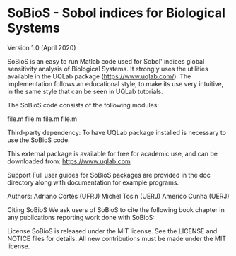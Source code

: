 # SoBioS - Sobol indices for Biological Systems

Version 1.0 (April 2020)


SoBioS is an easy to run Matlab code used for Sobol' indices global sensitivity analysis of Biological Systems. It strongly uses the utilities available in the UQLab package (https://www.uqlab.com/). The implementation follows an educational style, to make its use very intuitive, in the same style that can be seen in UQLab tutorials.


The SoBioS code consists of the following modules:

file.m
file.m
file.m
file.m

Third-party dependency:
To have UQLab package installed is necessary to use the SoBioS code.

This external package is available for free for academic use, and can be downloaded from:
https://www.uqlab.com

Support
Full user guides for SoBioS packages are provided in the doc directory along with documentation for example programs.

Authors:
Adriano Cortês (UFRJ)
Michel Tosin (UERJ)
Americo Cunha (UERJ)

Citing SoBioS
We ask users of SoBioS to cite the following book chapter in any publications reporting work done with SoBioS:




License
SoBioS is released under the MIT license. See the LICENSE and NOTICE files for details. All new contributions must be made under the MIT license.
